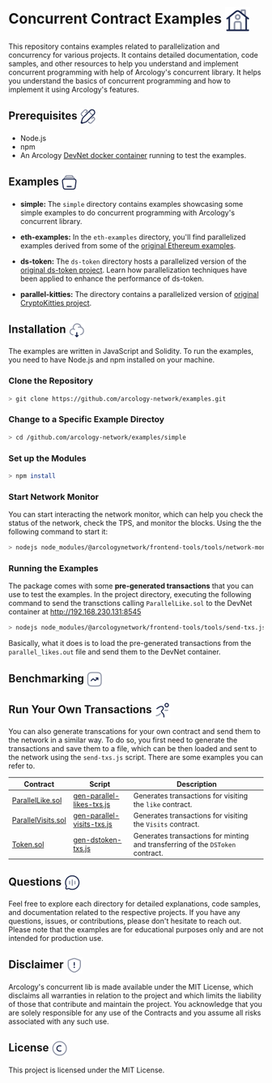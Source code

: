 <h1> Concurrent Contract Examples  <img align="center" height="50" src="./img/home.svg">  </h1>

This repository contains examples related to parallelization and concurrency for various projects. It contains detailed documentation, code samples, and other resources to help you understand and implement concurrent programming with help of Arcology's concurrent library. It helps you understand the basics of concurrent programming and how to implement it using Arcology's features.

<h2> Prerequisites  <img align="center" height="32" src="./img/ruler.svg">  </h2>

- Node.js
- npm
- An Arcology [DevNet docker container](https://github.com/arcology-network/devnet) running to test the examples.

<h2> Examples  <img align="center" height="32" src="./img/library.svg">  </h2>

- **simple:** The `simple` directory contains examples showcasing some simple examples to do concurrent programming with Arcology's concurrent library. 

- **eth-examples:** In the `eth-examples` directory, you'll find parallelized examples derived from some of the [original Ethereum examples](https://docs.soliditylang.org/en/v0.8.24/solidity-by-example.html). 

- **ds-token:** The `ds-token` directory hosts a parallelized version of the [original ds-token project](https://github.com/dapphub/ds-token). Learn how parallelization techniques have been applied to enhance the performance of ds-token.
  
- **parallel-kitties:** The directory contains a parallelized version of [original CryptoKitties project](https://github.com/dapperlabs/cryptokitties-bounty).


<h2> Installation  <img align="center" height="32" src="./img/cloud.svg">  </h2>

The examples are written in JavaScript and Solidity. To run the examples, you need to have Node.js and npm installed on your machine.

### Clone the Repository

```bash 
> git clone https://github.com/arcology-network/examples.git
```

### Change to a Specific Example Directoy

```bash
> cd /github.com/arcology-network/examples/simple
```

### Set up the Modules
    
```bash
> npm install
```

### Start Network Monitor

You can start interacting the network monitor, which can help you check the status of the network, check the TPS, and monitor the blocks. Using the the following command to start it:

```bash
> nodejs node_modules/@arcologynetwork/frontend-tools/tools/network-monitor.js
```

### Running the Examples

The package comes with some **pre-generated transactions** that you can use to test the examples. In the project directory, executing the following command to send the transctions calling `ParallelLike.sol` to the DevNet container at http://192.168.230.131:8545

```bash
> nodejs node_modules/@arcologynetwork/frontend-tools/tools/send-txs.js http://192.168.230.131:8545 data/parallel_likes.out
```

Basically, what it does is to load the pre-generated transactions from the `parallel_likes.out` file and send them to the DevNet container.

<h2> Benchmarking <img align="center" height="32" src="./img/graph-up.svg">  </h2>

<h2> Run Your Own Transactions <img align="center" height="32" src="./img/running.svg">  </h2>

You can also generate transcations for your own contract and send them to the network in a similar way. To do so, you first need to generate the transactions and save them to a file, which can be then loaded and sent to the network using the `send-txs.js` script. There are some examples you can refer to. 

| Contract              | Script                         | Description                                                                                                                                                          |
|-----------------------|--------------------------------|-----------------------------------------------------------------------------------------------------------------------------------------------------------------|
| [ParallelLike.sol](https://github.com/arcology-network/examples/simple/contracts/ParallelLike.sol)      | [gen-parallel-likes-txs.js](https://github.com/arcology-network/examples/simple/benchmark/gen-parallel-likes-txs.sol)      | Generates transactions for visiting the `like` contract.                     |
| [ParallelVisits.sol](https://github.com/arcology-network/examples/simple/contracts/ParallelVisits.sol)  | [gen-parallel-visits-txs.js](https://github.com/arcology-network/examples/simple/benchmark/gen-parallel-visits-txs.sol)    | Generates transactions for visiting the `Visits` contract.                   |
| [Token.sol](https://github.com/arcology-network/examples/ds-token/contracts/Token.sol)                  | [gen-dstoken-txs.js](https://github.com/arcology-network/examples/ds-token/benchmark/gen-dstoken-txs.sol)              | Generates transactions for minting and transferring of the `DSToken` contract.     |

<h2> Questions <img align="center" height="32" src="./img/chat.svg">  </h2>

Feel free to explore each directory for detailed explanations, code samples, and documentation related to the respective projects. If you have any questions, issues, or contributions, please don't hesitate to reach out. Please note that the examples are for educational purposes only and are not intended for production use. 

<h2> Disclaimer  <img align="center" height="32" src="./img/warning.svg">  </h2>
Arcology's concurrent lib is made available under the MIT License, which disclaims all warranties in relation to the project and which limits the liability of those that contribute and maintain the project. You acknowledge that you are solely responsible for any use of the Contracts and you assume all risks associated with any such use.

<h2> License  <img align="center" height="32" src="./img/copyright.svg">  </h2>
This project is licensed under the MIT License. 